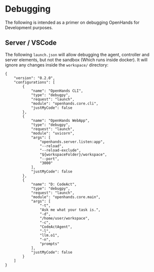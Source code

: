 # Debugging

The following is intended as a primer on debugging OpenHands for Development purposes.

## Server / VSCode

The following `launch.json` will allow debugging the agent, controller and server elements, but not the sandbox (Which runs inside docker). It will ignore any changes inside the `workspace/` directory:

```
{
    "version": "0.2.0",
    "configurations": [
        {
            "name": "OpenHands CLI",
            "type": "debugpy",
            "request": "launch",
            "module": "openhands.core.cli",
            "justMyCode": false
        },
        {
            "name": "OpenHands WebApp",
            "type": "debugpy",
            "request": "launch",
            "module": "uvicorn",
            "args": [
                "openhands.server.listen:app",
                "--reload",
                "--reload-exclude",
                "${workspaceFolder}/workspace",
                "--port",
                "3000"
            ],
            "justMyCode": false
        },
        {
            "name": "D: CodeAct",
            "type": "debugpy",
            "request": "launch",
            "module": "openhands.core.main",
            "args": [
                "-t",
                "Ask me what your task is.",
                "-d",
                "/home/user/workspace",
                "-c",
                "CodeActAgent",
                "-l",
                "llm.o1",
                "-n",
                "prompts"
            ],
            "justMyCode": false
        }
    ]
}
```